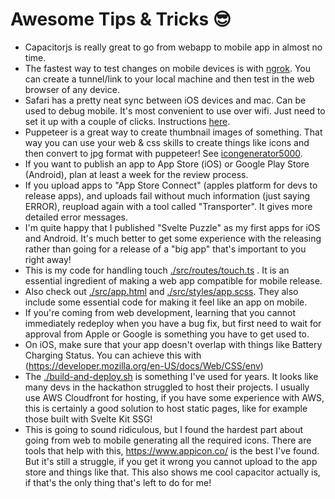 # Awesome Tips & Tricks 😎

- Capacitorjs is really great to go from webapp to mobile app in almost no time.
- The fastest way to test changes on mobile devices is with [ngrok](https://ngrok.com/). You can create a tunnel/link to your local machine and then test in the web browser of any device.
- Safari has a pretty neat sync between iOS devices and mac. Can be used to debug mobile. It's most convenient to use over wifi. Just need to set it up with a couple of clicks. Instructions [here](https://www.youtube.com/watch?v=o4ZmD7asfpQ).
- Puppeteer is a great way to create thumbnail images of something. That way you can use your web & css skills to create things like icons and then convert to jpg format with puppeteer! See [icongenerator5000](./generators/icongenerator5000.ts).
- If you want to publish an app to App Store (iOS) or Google Play Store (Android), plan at least a week for the review process.
- If you upload apps to "App Store Connect" (apples platform for devs to release apps), and uploads fail without much information (just saying ERROR), reupload again with a tool called "Transporter". It gives more detailed error messages.
- I'm quite happy that I published "Svelte Puzzle" as my first apps for iOS and Android. It's much better to get some experience with the releasing rather than going for a release of a "big app" that's important to you right away!
- This is my code for handling touch [./src/routes/touch.ts](./src/routes/touch.ts) . It is an essential ingredient of making a web app compatible for mobile release.
- Also check out [./src/app.html](./src/app.html) and [./src/styles/app.scss](./src/styles/app.scss). They also include some essential code for making it feel like an app on mobile.
- If you're coming from web development, learning that you cannot immediately redeploy when you have a bug fix, but first need to wait for approval from Apple or Google is something you have to get used to.
- On iOS, make sure that your app doesn't overlap with things like Battery Charging Status. You can achieve this with (https://developer.mozilla.org/en-US/docs/Web/CSS/env)
- The [./build-and-deploy.sh](./build-and-deploy.sh) is something I've used for years. It looks like many devs in the hackathon struggled to host their projects. I usually use AWS Cloudfront for hosting, if you have some experience with AWS, this is certainly a good solution to host static pages, like for example those built with Svelte Kit SSG!
- This is going to sound ridiculous, but I found the hardest part about going from web to mobile generating all the required icons. There are tools that help with this, https://www.appicon.co/ is the best I've found. But it's still a struggle, if you get it wrong you cannot upload to the app store and things like that. This also shows me cool capacitor actually is, if that's the only thing that's left to do for me!
